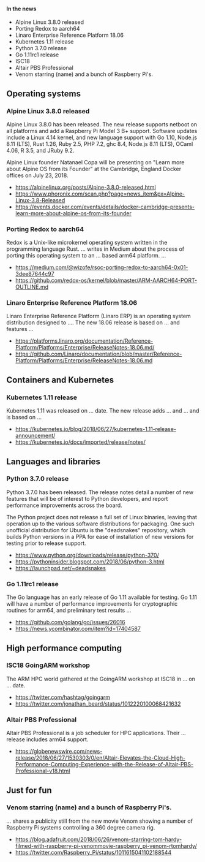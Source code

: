 #### In the news

* Alpine Linux 3.8.0 released
* Porting Redox to aarch64
* Linaro Enterprise Reference Platform 18.06
* Kubernetes 1.11 release
* Python 3.7.0 release
* Go 1.11rc1 release
* ISC18
* Altair PBS Professional
* Venom starring (name) and a bunch of Raspberry Pi's.

## Operating systems

### Alpine Linux 3.8.0 released

Alpine Linux 3.8.0 has been released. The new release supports
netboot on all platforms and add a Raspberry Pi Model 3 B+ support.
Software updates include a Linux 4.14 kernel, and new
language support with Go 1.10, Node.js 8.11 (LTS), Rust 1.26,
Ruby 2.5, PHP 7.2, ghc 8.4, Node.js 8.11 (LTS), OCaml 4.06, R 3.5, and
JRuby 9.2.

Alpine Linux founder Natanael Copa will be presenting on 
"Learn more about Alpine OS from its Founder" at the Cambridge, England
Docker offices on July 23, 2018.

* https://alpinelinux.org/posts/Alpine-3.8.0-released.html
* https://www.phoronix.com/scan.php?page=news_item&px=Alpine-Linux-3.8-Released
* https://events.docker.com/events/details/docker-cambridge-presents-learn-more-about-alpine-os-from-its-founder

### Porting Redox to aarch64

Redox is a Unix-like microkernel operating system written in the programming language Rust.
... writes in Medium about the process of porting this operating system
to an ... based arm64 platform. ...

* https://medium.com/@wizofe/rsoc-porting-redox-to-aarch64-0x01-3dee87644c97
* https://github.com/redox-os/kernel/blob/master/ARM-AARCH64-PORT-OUTLINE.md

### Linaro Enterprise Reference Platform 18.06

Linaro Enterprise Reference Platform (Linaro ERP) is an operating system distribution
designed to .... The new 18.06 release is based on ... and features ...

* https://platforms.linaro.org/documentation/Reference-Platform/Platforms/Enterprise/ReleaseNotes-18.06.md/
* https://github.com/Linaro/documentation/blob/master/Reference-Platform/Platforms/Enterprise/ReleaseNotes-18.06.md

## Containers and Kubernetes

### Kubernetes 1.11 release

Kubernetes 1.11 was released on ... date. The new release adds ... and ...
and is based on ... 

* https://kubernetes.io/blog/2018/06/27/kubernetes-1.11-release-announcement/
* https://kubernetes.io/docs/imported/release/notes/

## Languages and libraries

### Python 3.7.0 release

Python 3.7.0 has been released. The release notes detail
a number of new features that will be of interest to 
Python developers, and report performance improvements
across the board.

The Python project does not release a full set of Linux
binaries, leaving that operation up to the various 
software distributions for packaging. One such unofficial
distribution for Ubuntu is the "deadsnakes" repository,
which builds Python versions in a PPA for ease of installation
of new versions for testing prior to release support.

* https://www.python.org/downloads/release/python-370/
* https://pythoninsider.blogspot.com/2018/06/python-3.html
* https://launchpad.net/~deadsnakes

### Go 1.11rc1 release

The Go language has an early release of Go 1.11
available for testing. Go 1.11 will have a number
of performance improvements for cryptographic routines
for arm64, and preliminary test results ...

* https://github.com/golang/go/issues/26016
* https://news.ycombinator.com/item?id=17404587

## High performance computing

### ISC18 GoingARM workshop

The ARM HPC world gathered at the GoingARM
workshop at ISC18 in ... on ... date.

* https://twitter.com/hashtag/goingarm
* https://twitter.com/jonathan_beard/status/1012220100068421632

### Altair PBS Professional

Altair PBS Professional is a job scheduler for HPC
applications. Their ... release includes arm64 support.

* https://globenewswire.com/news-release/2018/06/27/1530303/0/en/Altair-Elevates-the-Cloud-High-Performance-Computing-Experience-with-the-Release-of-Altair-PBS-Professional-v18.html

## Just for fun

### Venom starring (name) and a bunch of Raspberry Pi's.

... shares a publicity still from the new movie Venom
showing a number of Raspberry Pi systems controlling
a 360 degree camera rig.

* https://blog.adafruit.com/2018/06/26/venom-starring-tom-hardy-filmed-with-raspberry-pi-venommovie-raspberry_pi-venom-rtomhardy/
* https://twitter.com/Raspberry_Pi/status/1011615041102188544
